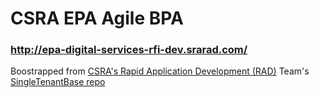 # CSRA EPA Agile BPA

### http://epa-digital-services-rfi-dev.srarad.com/

Boostrapped from [CSRA's Rapid Application Development (RAD)](https://github.com/SRARAD) Team's [SingleTenantBase repo](https://github.com/SRARAD/SingleTenantBase)
